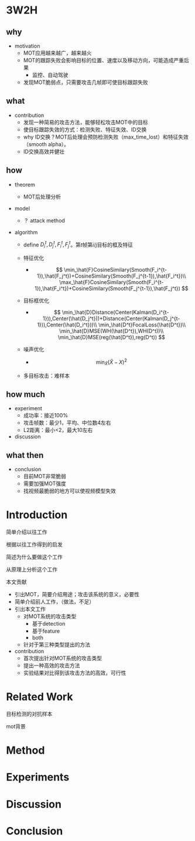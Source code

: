 # 3W2H

## why

* motivation
  * MOT应用越来越广，越来越火
  * MOT的跟踪失败会影响目标的位置、速度以及移动方向，可能造成严重后果
    * 监控、自动驾驶
  * 发现MOT脆弱点，只需要攻击几帧即可使目标跟踪失败

## what

* contribution
  * 发现一种简易的攻击方法，能够轻松攻击MOT中的目标
  * 使目标跟踪失效的方式：检测失败、特征失效、ID交换
  * why ID交换？MOT后处理会预防检测失败（max_time_lost）和特征失效（smooth alpha）。
  * ID交换高效并健壮

## how

* theorem

  * MOT后处理分析

* model

  * ？ attack method

* algorithm

  * define $D_i^t,D_j^t,F_i^t,F_j^t$。第$t$帧第$i/j$目标的框及特征

  * 特征优化

    * $$
      \min_\hat{F}CosineSimilary(Smooth(F_i^{t-1}),\hat{F_j^t})+CosineSimilary(Smooth(F_j^{t-1}),\hat{F_i^t})\\
      \max_\hat{F}CosineSimilary(Smooth(F_i^{t-1}),\hat{F_i^t})+CosineSimilary(Smooth(F_j^{t-1}),\hat{F_j^t})
      $$

  * 目标框优化

    * $$
      \min_\hat{D}Distance(Center(Kalman(D_i^{t-1})),Center(\hat{D_j^t}))+Distance(Center(Kalman(D_j^{t-1})),Center(\hat{D_i^t}))\\
      \min_\hat{D^t}FocalLoss(\hat{D^t})\\
      \min_\hat{D}MSE(WH(\hat{D^t}),WH(D^t))\\
      \min_\hat{D}MSE(reg(\hat{D^t}),reg(D^t))
      $$
  
  * 噪声优化
  
    * $$
      \min_\hat{X}(\hat{X}-X)^2
      $$
  
  * 多目标攻击：难样本

## how much

* experiment
  * 成功率：接近100%
  * 攻击帧数：最少1，平均、中位数4左右
  * L2距离：最小<2，最大10左右
* discussion

## what then

* conclusion
  * 目前MOT非常脆弱
  * 需要加强MOT强度
  * 找视频最脆弱的地方可以使视频模型失效

# Introduction

简单介绍以往工作

根据以往工作得到的启发

简述为什么要做这个工作

从原理上分析这个工作



本文贡献

* 引出MOT，简要介绍用途；攻击该系统的意义，必要性
* 简单介绍前人工作，（做法，不足）
* 引出本文工作
  * 对MOT系统的攻击类型
    * 基于detection
    * 基于feature
    * both
  * 针对于第三种类型提出的方法
* contribution
  * 首次提出针对MOT系统的攻击类型
  * 提出一种高效的攻击方法
  * 实验结果对比得到该攻击方法的高效，可行性

# Related Work

目标检测的对抗样本

mot背景

# Method



# Experiments



# Discussion



# Conclusion


